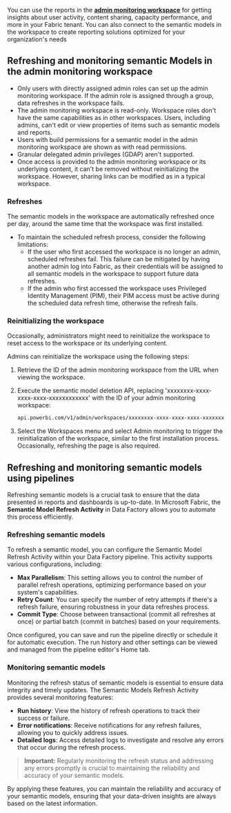 You can use the reports in the [**admin monitoring workspace**](/fabric/admin/monitoring-workspace#reports-and-semantic-models) for getting insights about user activity, content sharing, capacity performance, and more in your Fabric tenant. You can also connect to the semantic models in the workspace to create reporting solutions optimized for your organization's needs

## Refreshing and monitoring semantic Models in the admin monitoring workspace

- Only users with directly assigned admin roles can set up the admin monitoring workspace. If the admin role is assigned through a group, data refreshes in the workspace fails.
- The admin monitoring workspace is read-only. Workspace roles don't have the same capabilities as in other workspaces. Users, including admins, can't edit or view properties of items such as semantic models and reports.
- Users with build permissions for a semantic model in the admin monitoring workspace are shown as with read permissions.
- Granular delegated admin privileges (GDAP) aren't supported.
- Once access is provided to the admin monitoring workspace or its underlying content, it can't be removed without reinitializing the workspace. However, sharing links can be modified as in a typical workspace.

### Refreshes

The semantic models in the workspace are automatically refreshed once per day, around the same time that the workspace was first installed.

- To maintain the scheduled refresh process, consider the following limitations:
  - If the user who first accessed the workspace is no longer an admin, scheduled refreshes fail. This failure can be mitigated by having another admin log into Fabric, as their credentials will be assigned to all semantic models in the workspace to support future data refreshes.
  - If the admin who first accessed the workspace uses Privileged Identity Management (PIM), their PIM access must be active during the scheduled data refresh time, otherwise the refresh fails.

### Reinitializing the workspace

Occasionally, administrators might need to reinitialize the workspace to reset access to the workspace or its underlying content.

Admins can reinitialize the workspace using the following steps:

1. Retrieve the ID of the admin monitoring workspace from the URL when viewing the workspace.
2. Execute the semantic model deletion API, replacing 'xxxxxxxx-xxxx-xxxx-xxxx-xxxxxxxxxxxx' with the ID of your admin monitoring workspace:

   ```bash
   api.powerbi.com/v1/admin/workspaces/xxxxxxxx-xxxx-xxxx-xxxx-xxxxxxxxxxxx -Method Delete

3. Select the Workspaces menu and select Admin monitoring to trigger the reinitialization of the workspace, similar to the first installation process. Occasionally, refreshing the page is also required.

## Refreshing and monitoring semantic models using pipelines

Refreshing semantic models is a crucial task to ensure that the data presented in reports and dashboards is up-to-date. In Microsoft Fabric, the **Semantic Model Refresh Activity** in Data Factory allows you to automate this process efficiently.

### Refreshing semantic models

To refresh a semantic model, you can configure the Semantic Model Refresh Activity within your Data Factory pipeline. This activity supports various configurations, including:

- **Max Parallelism**: This setting allows you to control the number of parallel refresh operations, optimizing performance based on your system's capabilities.
- **Retry Count**: You can specify the number of retry attempts if there's a refresh failure, ensuring robustness in your data refreshes process.
- **Commit Type**: Choose between transactional (commit all refreshes at once) or partial batch (commit in batches) based on your requirements.

Once configured, you can save and run the pipeline directly or schedule it for automatic execution. The run history and other settings can be viewed and managed from the pipeline editor's Home tab.

### Monitoring semantic models

Monitoring the refresh status of semantic models is essential to ensure data integrity and timely updates. The Semantic Models Refresh Activity provides several monitoring features:

- **Run history**: View the history of refresh operations to track their success or failure.
- **Error notifications**: Receive notifications for any refresh failures, allowing you to quickly address issues.
- **Detailed logs**: Access detailed logs to investigate and resolve any errors that occur during the refresh process.

> **Important:** Regularly monitoring the refresh status and addressing any errors promptly is crucial to maintaining the reliability and accuracy of your semantic models.

By applying these features, you can maintain the reliability and accuracy of your semantic models, ensuring that your data-driven insights are always based on the latest information.
